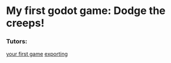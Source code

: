 # My first godot game: Dodge the creeps!
### Tutors:
[your first game](https://docs.godotengine.org/ru/stable/getting_started/step_by_step/your_first_game.html)
[exporting](https://docs.godotengine.org/ru/stable/getting_started/step_by_step/exporting.html)